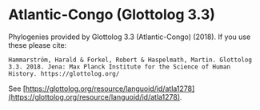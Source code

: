 # Atlantic-Congo (Glottolog 3.3)

Phylogenies provided by Glottolog 3.3 (Atlantic-Congo) (2018). If you use these please cite:

```
Hammarström, Harald & Forkel, Robert & Haspelmath, Martin. Glottolog 3.3. 2018. Jena: Max Planck Institute for the Science of Human History. https://glottolog.org/
```

See  [https://glottolog.org/resource/languoid/id/atla1278](https://glottolog.org/resource/languoid/id/atla1278).

